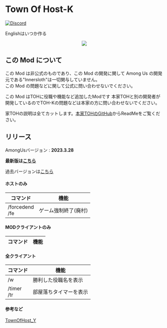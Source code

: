 # Town Of Host-K

[![Discord](./Images/TownOfHost-Discord.png)](https://discord.gg/5DPqH8seFq)

Englishはいつか作る<br>

<p align="center"><a href="https://github.com/KYMario/TownOfHost-K/releases/"><img src="https://badgen.net/github/release/KYMario/TownOfHost-K"></a></p>

## この Mod について

この Mod は非公式のものであり、この Mod の開発に関して Among Us の開発元である"Innersloth"は一切関与していません。<br>
この Mod の問題などに関して公式に問い合わせないでください。<br>

この Mod はTOHに役職や機能など追加したModです
本家TOHと別の開発者が開発しているのでTOH-Kの問題などは本家の方に問い合わせないでください。

家TOHの説明は全てカットします。[本家TOHのGitHub](https://github.com/tukasa0001/TownOfHost)からReadMeをご覧ください。

## リリース

AmongUsバージョン : **2023.3.28**<br>

**最新版は[こちら](https://github.com/KYMario/TownOfHost-K/releases/latest)**

過去バージョンは[こちら](https://github.com/KYMario/TownOfHost-K/releases)

#### ホストのみ
| コマンド                                 | 機能                                          |
| ---------------------------------------- | --------------------------------------------- |
| /forcedend<br>/fe                        | ゲーム強制終了(廃村)                          |

#### MODクライアントのみ
| コマンド       | 機能                                |
| -------------- | ----------------------------------- |


#### 全クライアント
| コマンド                      | 機能                       |
| ----------------------------- | -------------------------- |
| /w<br>                        | 勝利した役職名を表示        |
| /timer<br>/tr                 | 部屋落ちタイマーを表示      |

#### 参考など
[TownOfHost_Y](https://github.com/Yumenopai/TownOfHost_Y)

